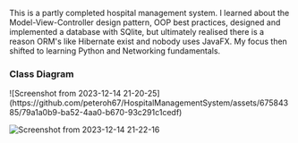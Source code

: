 This is a partly completed hospital management system. I learned about the Model-View-Controller design pattern, OOP best practices, designed and implemented a database with SQlite, but ultimately realised there is a reason ORM's like Hibernate exist and nobody uses JavaFX. My focus then shifted to learning Python and Networking fundamentals.

<h3>Class Diagram</h3>
![Screenshot from 2023-12-14 21-20-25](https://github.com/peteroh67/HospitalManagementSystem/assets/67584385/79a1a0b9-ba52-4aa0-b670-93c291c1cedf)

![Screenshot from 2023-12-14 21-22-16](https://github.com/peteroh67/HospitalManagementSystem/assets/67584385/6b8193ab-14c0-4132-a0ab-bb6b228dff5f)






